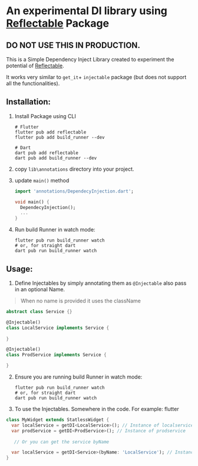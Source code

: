 # An experimental DI library using [Reflectable](https://pub.dev/packages/reflectable) Package

## DO NOT USE THIS IN PRODUCTION.

This is a Simple Dependency Inject Library created to experiment the potential
of [Reflectable](https://pub.dev/packages/reflectable).

It works very similar to `get_it`+ `injectable` package (but does not support all the
functionalities). 

## Installation:

1. Install Package using CLI
    ```shell
    # Flutter
    flutter pub add reflectable 
    flutter pub add build_runner --dev
    
    # Dart
    dart pub add reflectable 
    dart pub add build_runner --dev
    ```

2. copy `lib\annotations` directory into your project.

3. update `main()` method
    ```dart
    import 'annotations/DependecyInjection.dart';
   
    void main() {
      DependecyInjection();
      ...
    }
    ```
4. Run build Runner in watch mode:
   ```shell
   flutter pub run build_runner watch
   # or, for straight dart
   dart pub run build_runner watch 
   ```

## Usage:

1. Define Injectables by simply annotating them as `@Injectable` also pass in an optional Name.
> When no name is provided it uses the className
```dart
abstract class Service {}

@Injectable()    
class LocalService implements Service {
  
}

@Injectable()
class ProdService implements Service {

}
```
2. Ensure you are running build Runner in watch mode:
   ```shell
   flutter pub run build_runner watch
   # or, for straight dart
   dart pub run build_runner watch 
   ```

3. To use the Injectables. Somewhere in the code. 
For example: flutter
```dart
class MyWidget extends StatlessWidget {
  var localService = getDI<LocalService>(); // Instance of localservice
  var prodService = getDI<ProdService>(); // Instance of prodservice
  
   // Or you can get the service byName

  var localService = getDI<Service>(byName: 'LocalService'); // Instance of localservice 
}
```

